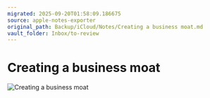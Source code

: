 ```yaml
---
migrated: 2025-09-20T01:58:09.186675
source: apple-notes-exporter
original_path: Backup/iCloud/Notes/Creating a business moat.md
vault_folder: Inbox/to-review
---
```

# Creating a business moat 
![Creating a business moat](images/Creating%20a%20business%20moat.png)

